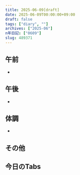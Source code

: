 ```yaml
---
title: 2025-06-09[draft]
date: 2025-06-09T00:00:00+09:00
draft: false
tags: ["diary", ""]
archives: ["2025-06"]
n年日記: ["0609"]
slug: 489371
---
```

## 午前
- 
## 午後
- 
## 体調
- 
## その他
## 今日のTabs